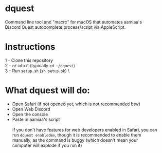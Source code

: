 # dquest
Command line tool and "macro" for macOS that automates aamiaa's Discord Quest autocomplete process/script via AppleScript.

# Instructions
1 - Clone this repository \
2 - ```cd``` into it (typically ```cd ~/dquest```) \
3 - Run ```setup.sh``` (```sh setup.sh```) \

# What dquest will do:
- Open Safari (if not opened yet, which is not recommended btw)
- Open Web Discord
- Open the console
- Paste in aamiaa's script \
\
If you don't have features for web developers enabled in Safari, you can run ```dquest enabledev```, though it is recommended
to enable them manually, as the command is buggy (which doesn't mean your computer will explode if you run it)

